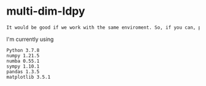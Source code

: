# multi-dim-ldpy

```bash
It would be good if we work with the same enviroment. So, if you can, please create one with the following libraries.
```
I'm currently using
```
Python 3.7.8
numpy 1.21.5
numba 0.55.1
sympy 1.10.1
pandas 1.3.5
matplotlib 3.5.1
```

